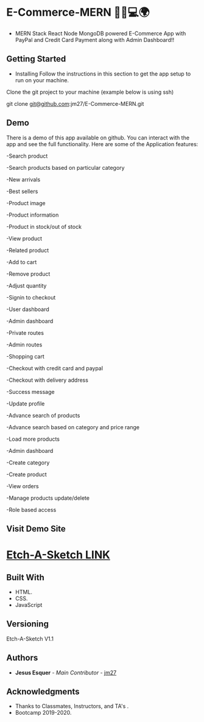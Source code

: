 # E-Commerce-MERN 🛒📱💻🌍

* MERN Stack React Node MongoDB powered E-Commerce App with PayPal and Credit Card Payment along with Admin Dashboard!! 

## Getting Started

* Installing
Follow the instructions in this section to get the app setup to run on your machine.

Clone the git project to your machine (example below is using ssh)

git clone git@github.com:jm27/E-Commerce-MERN.git

## Demo
There is a demo of this app available on github. You can interact with the app and see the full functionality. 
Here are some of the Application features:

-Search product

-Search products based on particular category

-New arrivals

-Best sellers

-Product image

-Product information

-Product in stock/out of stock

-View product

-Related product

-Add to cart

-Remove product

-Adjust quantity

-Signin to checkout

-User dashboard

-Admin dashboard

-Private routes

-Admin routes

-Shopping cart

-Checkout with credit card and paypal

-Checkout with delivery address

-Success message

-Update profile

-Advance search of products

-Advance search based on category and price range

-Load more products

-Admin dashboard

-Create category

-Create product

-View orders

-Manage products update/delete

-Role based access

## Visit Demo Site

[Etch-A-Sketch LINK](https://jm27.github.io/Etch-A-Sketch/ "Homepage")
======

## Built With

* HTML.
* CSS.
* JavaScript

## Versioning
Etch-A-Sketch V1.1

## Authors

* **Jesus Esquer** - *Main Contributor* - [jm27](https://github.com/jm27)


## Acknowledgments

* Thanks to Classmates, Instructors, and TA's .
* Bootcamp 2019-2020.
